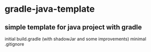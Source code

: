 # gradle-java-template

## simple template for java project with gradle

initial build.gradle (with shadowJar and some improvements)
minimal .gitignore
